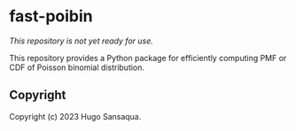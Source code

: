 # fast-poibin

_This repository is not yet ready for use._

This repository provides a Python package for efficiently computing PMF or CDF of Poisson binomial distribution.



## Copyright

Copyright (c) 2023 Hugo Sansaqua.
